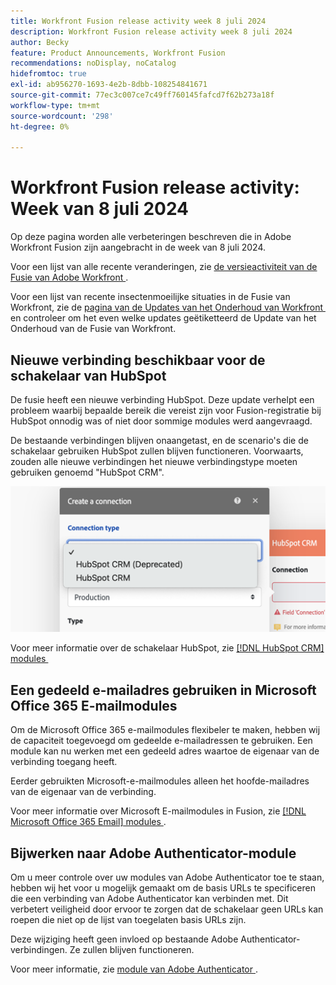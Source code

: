 ```yaml
---
title: Workfront Fusion release activity week 8 juli 2024
description: Workfront Fusion release activity week 8 juli 2024
author: Becky
feature: Product Announcements, Workfront Fusion
recommendations: noDisplay, noCatalog
hidefromtoc: true
exl-id: ab956270-1693-4e2b-8dbb-108254841671
source-git-commit: 77ec3c007ce7c49ff760145fafcd7f62b273a18f
workflow-type: tm+mt
source-wordcount: '298'
ht-degree: 0%

---
```


# Workfront Fusion release activity: Week van 8 juli 2024

Op deze pagina worden alle verbeteringen beschreven die in Adobe Workfront Fusion zijn aangebracht in de week van 8 juli 2024.

Voor een lijst van alle recente veranderingen, zie [&#x200B; de versieactiviteit van de Fusie van Adobe Workfront &#x200B;](/help/workfront-fusion/fusion-product-releases/fusion-release-activity.md).

Voor een lijst van recente insectenmoeilijke situaties in de Fusie van Workfront, zie de [&#x200B; pagina van de Updates van het Onderhoud van Workfront &#x200B;](https://experienceleague.adobe.com/docs/workfront-known-issues/releases/current-updates.html?lang=nl-NL) en controleer om het even welke updates geëtiketteerd de Update van het Onderhoud van de Fusie van Workfront.

## Nieuwe verbinding beschikbaar voor de schakelaar van HubSpot

De fusie heeft een nieuwe verbinding HubSpot. Deze update verhelpt een probleem waarbij bepaalde bereik die vereist zijn voor Fusion-registratie bij HubSpot onnodig was of niet door sommige modules werd aangevraagd.

De bestaande verbindingen blijven onaangetast, en de scenario&#39;s die de schakelaar gebruiken HubSpot zullen blijven functioneren. Voorwaarts, zouden alle nieuwe verbindingen het nieuwe verbindingstype moeten gebruiken genoemd &quot;HubSpot CRM&quot;.

![&#x200B; Nieuwe verbinding HubSpot &#x200B;](/help/workfront-fusion/fusion-product-releases/assets/new-hubspot-connection.png)

Voor meer informatie over de schakelaar HubSpot, zie [[!DNL HubSpot CRM]  modules &#x200B;](/help/workfront-fusion/references/apps-and-modules/third-party-connectors/hubspot-crm-modules.md)

## Een gedeeld e-mailadres gebruiken in Microsoft Office 365 E-mailmodules

Om de Microsoft Office 365 e-mailmodules flexibeler te maken, hebben wij de capaciteit toegevoegd om gedeelde e-mailadressen te gebruiken. Een module kan nu werken met een gedeeld adres waartoe de eigenaar van de verbinding toegang heeft.

Eerder gebruikten Microsoft-e-mailmodules alleen het hoofde-mailadres van de eigenaar van de verbinding.

Voor meer informatie over Microsoft E-mailmodules in Fusion, zie [[!DNL Microsoft Office 365 Email]  modules &#x200B;](/help/workfront-fusion/references/apps-and-modules/third-party-connectors/microsoft-365-email-modules.md).

## Bijwerken naar Adobe Authenticator-module

Om u meer controle over uw modules van Adobe Authenticator toe te staan, hebben wij het voor u mogelijk gemaakt om de basis URLs te specificeren die een verbinding van Adobe Authenticator kan verbinden met. Dit verbetert veiligheid door ervoor te zorgen dat de schakelaar geen URLs kan roepen die niet op de lijst van toegelaten basis URLs zijn.

Deze wijziging heeft geen invloed op bestaande Adobe Authenticator-verbindingen. Ze zullen blijven functioneren.

Voor meer informatie, zie [&#x200B; module van Adobe Authenticator &#x200B;](/help/workfront-fusion/references/apps-and-modules/adobe-connectors/adobe-authenticator-modules.md).

